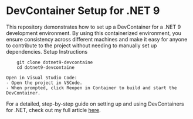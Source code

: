 # DevContainer Setup for .NET 9

This repository demonstrates how to set up a DevContainer for a .NET 9 development environment. By using this containerized environment, you ensure consistency across different machines and make it easy for anyone to contribute to the project without needing to manually set up dependencies.
Setup Instructions
```
    git clone dotnet9-devcontaine
    cd dotnet9-devcontaine
```
    Open in Visual Studio Code:
    - Open the project in VSCode.
    - When prompted, click Reopen in Container to build and start the DevContainer.

For a detailed, step-by-step guide on setting up and using DevContainers for .NET, check out my full article [here](https://medium.com/@obeddanso/creating-unified-developer-environment-with-docker-dev-container-df773bfde2ef).
